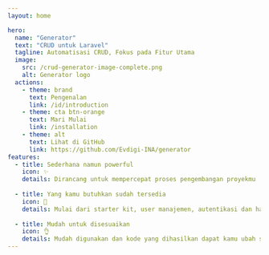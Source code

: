 ```yaml
---
layout: home

hero:
  name: "Generator"
  text: "CRUD untuk Laravel"
  tagline: Automatisasi CRUD, Fokus pada Fitur Utama
  image:
    src: /crud-generator-image-complete.png
    alt: Generator logo 
  actions:
    - theme: brand
      text: Pengenalan
      link: /id/introduction
    - theme: cta btn-orange
      text: Mari Mulai
      link: /installation
    - theme: alt
      text: Lihat di GitHub
      link: https://github.com/Evdigi-INA/generator
features:
  - title: Sederhana namun powerful
    icon: ✨
    details: Dirancang untuk mempercepat proses pengembangan proyekmu
    
  - title: Yang kamu butuhkan sudah tersedia
    icon: 🔋
    details: Mulai dari starter kit, user manajemen, autentikasi dan hak akses (role permission)
    
  - title: Mudah untuk disesuaikan
    icon: 👌
    details: Mudah digunakan dan kode yang dihasilkan dapat kamu ubah sesuai kebutuhanmu
---
```


